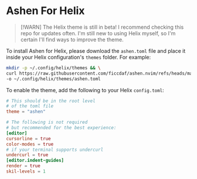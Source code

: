# Ashen For Helix

> [!WARN]
> The Helix theme is still in beta! I recommend checking this repo for updates often. I'm still new to using Helix myself, so I'm certain I'll find ways to improve the theme.

To install Ashen for Helix, please download the `ashen.toml` file 
and place it inside your Helix configuration's `themes` folder.
For example:

```Bash
mkdir -p ~/.config/helix/themes && \
curl https://raw.githubusercontent.com/ficcdaf/ashen.nvim/refs/heads/main/extras/helix/ashen.toml \
-o ~/.config/helix/themes/ashen.toml
```

To enable the theme, add the following to your Helix `config.toml`:

```toml
# This should be in the root level
# of the toml file
theme = "ashen"

# The following is not required
# but recommended for the best experience:
[editor]
cursorline = true
color-modes = true
# if your terminal supports undercurl
undercurl = true
[editor.indent-guides]
render = true
skil-levels = 1
```
